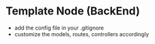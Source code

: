# Template Node (BackEnd)

- add the config file in your .gitignore
- customize the models, routes, controllers accordingly
